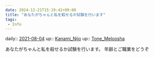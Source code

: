 ```yaml
---
date: 2024-12-21T15:19:42+09:00
title: "あなたがちゃんと私を殺せるか試験を行います"
tags:
 - Info
---
```


daily:: [2021-08-04](Daily_Note/2021-08-04.md)
up:: [Kanami_Nijo](../Bar/Novel/Nacaria/Kanami_Nijo.md)
up:: [Tone_Meloosha](../Bar/Novel/Nacaria/Tone_Meloosha.md)

あなたがちゃんと私を殺せるか試験を行います。
年齢とご職業をどうぞ